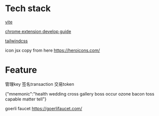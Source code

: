 # Tech stack
[vite](https://vitejs.dev/guide/assets.html#the-public-directory) 

[chrome extension develop guide](https://developer.chrome.com/docs/extensions/mv3/user_interface/)

[tailwindcss](https://tailwindcss.com/docs/animation)

icon jsx copy from here https://heroicons.com/

# Feature
管理key
签名transaction
交易token

{"mnemonic":"health wedding cross gallery boss occur ozone bacon toss capable matter tell"}

goerli faucet https://goerlifaucet.com/